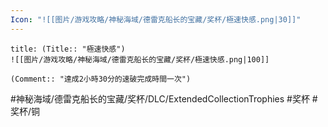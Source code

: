 ```yaml
---
Icon: "![[图片/游戏攻略/神秘海域/德雷克船长的宝藏/奖杯/極速快感.png|30]]"
---
```

```ad-common-bronze-trophy
title: (Title:: "極速快感")
![[图片/游戏攻略/神秘海域/德雷克船长的宝藏/奖杯/極速快感.png|100]]

(Comment:: "達成2小時30分的速破完成時間一次")
```

#神秘海域/德雷克船长的宝藏/奖杯/DLC/ExtendedCollectionTrophies #奖杯 #奖杯/铜
